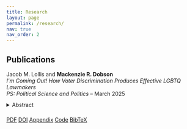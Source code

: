 ```yaml
---
title: Research
layout: page
permalink: /research/
nav: true
nav_order: 2
---
```

## Publications

<div style="margin-bottom: 1.5rem;">
  Jacob M. Lollis and <strong style="color: var(--global-theme-color);">Mackenzie R. Dobson</strong>  
  <br><em>I'm Coming Out! How Voter Discrimination Produces Effective LGBTQ Lawmakers</em>  
  <br><em>PS: Political Science and Politics</em> – March 2025

  <details style="margin-top: 0.75rem;">
    <summary class="btn btn-sm" style="margin-bottom: 8px;">Abstract</summary>
    <p>
      Are LGBTQ legislators effective lawmakers? We build on theories that link voter discrimination to legislative effectiveness by arguing that voters’ biases against LGBTQ candidates narrow the candidate pool, leading to the election of only the most experienced and qualified LGBTQ candidates. As a result of this electoral selection effect, we expect that LGBTQ legislators will be more effective lawmakers than their non-LGBTQ counterparts. To test this, we combine data on state legislators’ LGBTQ identification with their State Legislative Effectiveness Scores (SLES). Our findings reveal that LGBTQ legislators are meaningfully more effective than non-LGBTQ legislators. To link our findings to voter discrimination, we leverage over-time variation in discrimination toward LGBTQ individuals. Across four tests, we consistently find that LGBTQ lawmakers elected in high-discrimination environments are more effective than those elected from less discriminatory environments.
    </p>
  </details>

  <a class="btn btn-sm" href="https://www.cambridge.org/core/services/aop-cambridge-core/content/view/99F9DDDB008114F6D77FB27534575BF3/S1049096525000101a.pdf/im-coming-out-how-voter-discrimination-produces-effective-lgbtq-lawmakers.pdf" target="_blank">PDF</a>
  <a class="btn btn-sm" href="https://doi.org/10.1017/S1049096525000101" target="_blank">DOI</a>
  <a class="btn btn-sm" href="https://www.dropbox.com/scl/fi/inzq1tk12xskolkm7llts/Lollis-Dobson_SM.pdf?rlkey=bdpvcjch0a7he4pk0yvvfc7rm&st=o5vkaz0h&dl=0" target="_blank">Appendix</a>
  <a class="btn btn-sm" href="https://dataverse.harvard.edu/dataset.xhtml?persistentId=doi:10.7910/DVN/X7O80B" target="_blank">Code</a>
  <a class="btn btn-sm" href="/files/bibtex/coming-out.bib" target="_blank">BibTeX</a>
</div>

